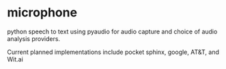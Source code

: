 # microphone
python speech to text using pyaudio for audio capture and choice of audio analysis providers.

Current planned implementations include pocket sphinx, google, AT&T, and Wit.ai
